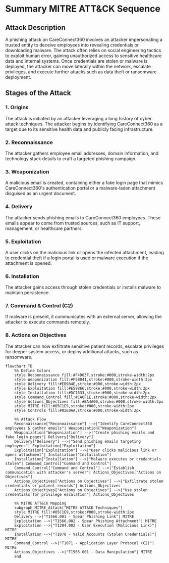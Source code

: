 # Summary MITRE ATT&CK Sequence
## Attack Description
A phishing attack on CareConnect360 involves an attacker impersonating a trusted entity to deceive employees into revealing credentials or downloading malware. The attack often relies on social engineering tactics to exploit human error, gaining unauthorized access to sensitive healthcare data and internal systems. Once credentials are stolen or malware is deployed, the attacker can move laterally within the network, escalate privileges, and execute further attacks such as data theft or ransomware deployment.

## Stages of the Attack

### 1. Origins
The attack is initiated by an attacker leveraging a long history of cyber attack techniques. The attacker begins by identifying CareConnect360 as a target due to its sensitive health data and publicly facing infrastructure.

### 2. Reconnaissance
The attacker gathers employee email addresses, domain information, and technology stack details to craft a targeted phishing campaign.

### 3. Weaponization
A malicious email is created, containing either a fake login page that mimics CareConnect360's authentication portal or a malware-laden attachment disguised as an urgent document.

### 4. Delivery
The attacker sends phishing emails to CareConnect360 employees. These emails appear to come from trusted sources, such as IT support, management, or healthcare partners.

### 5. Exploitation
A user clicks on the malicious link or opens the infected attachment, leading to credential theft if a login portal is used or malware execution if the attachment is opened.

### 6. Installation
The attacker gains access through stolen credentials or installs malware to maintain persistence.

### 7. Command & Control (C2)
If malware is present, it communicates with an external server, allowing the attacker to execute commands remotely.

### 8. Actions on Objectives
The attacker can now exfiltrate sensitive patient records, escalate privileges for deeper system access, or deploy additional attacks, such as ransomware.

```mermaid
flowchart TD
    %% Define Colors
    style Reconnaissance fill:#F4D03F,stroke:#000,stroke-width:2px
    style Weaponization fill:#F5B041,stroke:#000,stroke-width:2px
    style Delivery fill:#EB984E,stroke:#000,stroke-width:2px
    style Exploitation fill:#E59866,stroke:#000,stroke-width:2px
    style Installation fill:#DC7633,stroke:#000,stroke-width:2px
    style Command_Control fill:#CA6F1E,stroke:#000,stroke-width:2px
    style Actions_Objectives fill:#BA4A00,stroke:#000,stroke-width:2px
    style MITRE fill:#85C1E9,stroke:#000,stroke-width:2px
    style Controls fill:#82E0AA,stroke:#000,stroke-width:2px

    %% Attack Flow
    Reconnaissance["Reconnaissance"] -->|"Identify CareConnect360 employees & gather emails"| Weaponization["Weaponization"]
    Weaponization["Weaponization"] -->|"Create phishing emails and fake login pages"| Delivery["Delivery"]
    Delivery["Delivery"] -->|"Send phishing emails targeting employees"| Exploitation["Exploitation"]
    Exploitation["Exploitation"] -->|"User clicks malicious link or opens attachment"| Installation["Installation"]
    Installation["Installation"] -->|"Malware executes or credentials stolen"| Command_Control["Command and Control"]
    Command_Control["Command and Control"] -->|"Establish communication with attacker's server"| Actions_Objectives["Actions on Objectives"]
    Actions_Objectives["Actions on Objectives"] -->|"Exfiltrate stolen credentials or patient records"| Actions_Objectives
    Actions_Objectives["Actions on Objectives"] -->|"Use stolen credentials for privilege escalation"| Actions_Objectives

    %% MITRE ATT&CK Mapping
    subgraph MITRE_Attack["MITRE ATT&CK Techniques"]
    style MITRE fill:#85C1E9,stroke:#000,stroke-width:2px
    Delivery -->|"T1566.001 - Spear Phishing Link"| MITRE
    Exploitation -->|"T1566.002 - Spear Phishing Attachment"| MITRE
    Exploitation -->|"T1204.002 - User Execution (Malicious Link)"| MITRE
    Installation -->|"T1078 - Valid Accounts (Stolen Credentials)"| MITRE
    Command_Control -->|"T1071 - Application Layer Protocol (C2)"| MITRE
    Actions_Objectives -->|"T1565.001 - Data Manipulation"| MITRE
    end